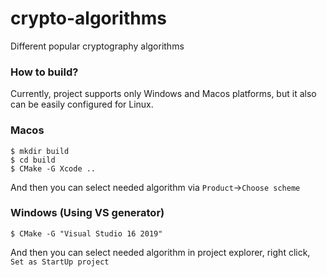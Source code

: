 # crypto-algorithms
Different popular cryptography algorithms

### How to build?
Currently, project supports only Windows and Macos platforms, but it also can be easily configured for Linux.

### Macos
```
$ mkdir build
$ cd build
$ CMake -G Xcode ..
```

And then you can select needed algorithm via `Product`->`Choose scheme`

### Windows (Using VS generator)
```
$ CMake -G "Visual Studio 16 2019"
```

And then you can select needed algorithm in project explorer, right click, `Set as StartUp project`
